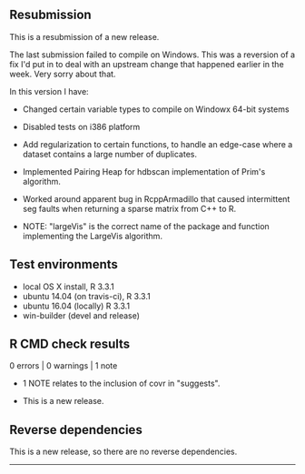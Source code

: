 ## Resubmission
 
This is a resubmission of a new release. 

The last submission failed to compile on Windows.  This was a reversion of a fix I'd put in to deal with an upstream change that happened earlier in the week.  Very sorry about that.  

In this version I have:
* Changed certain variable types to compile on Windowx 64-bit systems
* Disabled tests on i386 platform
* Add regularization to certain functions, to handle an edge-case where a dataset contains a large number of duplicates.
* Implemented Pairing Heap for hdbscan implementation of Prim's algorithm.
* Worked around apparent bug in RcppArmadillo that caused intermittent seg faults when returning a sparse matrix from C++ to R.

* NOTE:  "largeVis" is the correct name of the package and function implementing the LargeVis algorithm.
 
## Test environments
* local OS X install, R 3.3.1
* ubuntu 14.04 (on travis-ci), R 3.3.1
* ubuntu 16.04 (locally) R 3.3.1
* win-builder (devel and release)

## R CMD check results

0 errors | 0 warnings | 1 note

* 1 NOTE relates to the inclusion of covr in "suggests".

* This is a new release.

## Reverse dependencies

This is a new release, so there are no reverse dependencies.

---
  
